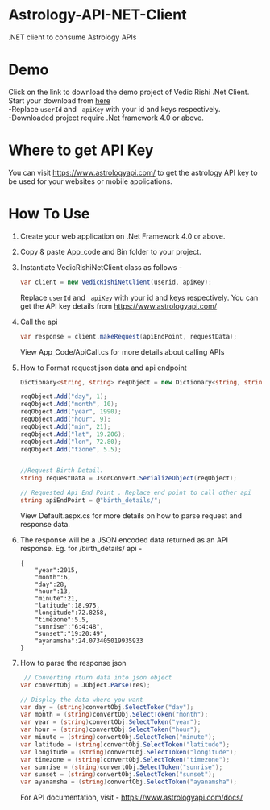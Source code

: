 # Astrology-API-NET-Client
.NET client to consume Astrology APIs

# Demo
Click on the link to download the demo project of Vedic Rishi .Net Client.<br />
Start your download from <a href="https://www.astrologyapi.com/developers/DotNetApiClient.zip">here</a> <br />
-Replace ``` userId ``` and ``` apiKey``` with your id and keys respectively.<br />
-Downloaded project require .Net framework 4.0 or above.

# Where to get API Key
You can visit https://www.astrologyapi.com/ to get the astrology API key to be used for your websites or mobile applications.

# How To Use
1. Create your web application on .Net Framework 4.0 or above.
2. Copy & paste App_code and Bin folder to your project.
3. Instantiate VedicRishiNetClient class as follows -

    ```C#
    var client = new VedicRishiNetClient(userid, apiKey);
    ```
    Replace ``` userId ``` and ``` apiKey``` with your id and keys respectively.
    You can get the API key details from https://www.astrologyapi.com/

4. Call the api
   ```C#
   var response = client.makeRequest(apiEndPoint, requestData);
   ```
   View App_Code/ApiCall.cs for more details about calling APIs

5. How to Format request json data and api endpoint
    ```C#
    Dictionary<string, string> reqObject = new Dictionary<string, string>();

    reqObject.Add("day", 1);
    reqObject.Add("month", 10);
    reqObject.Add("year", 1990);
    reqObject.Add("hour", 9);
    reqObject.Add("min", 21);
    reqObject.Add("lat", 19.206);
    reqObject.Add("lon", 72.80);
    reqObject.Add("tzone", 5.5);


    //Request Birth Detail.
    string requestData = JsonConvert.SerializeObject(reqObject);

    // Requested Api End Point . Replace end point to call other api
    string apiEndPoint = @"birth_details/";

    ```
    View Default.aspx.cs for more details on how to parse request and response data.

6. The response will be a JSON encoded data returned as an API response. Eg. for /birth_details/ api -

    ```JS
    {
        "year":2015,
        "month":6,
        "day":28,
        "hour":13,
        "minute":21,
        "latitude":18.975,
        "longitude":72.8258,
        "timezone":5.5,
        "sunrise":"6:4:48",
        "sunset":"19:20:49",
        "ayanamsha":24.073405019935933
    }
    ```

7. How to parse the response json

    ```C#
     // Converting rturn data into json object
    var convertObj = JObject.Parse(res);

    // Display the data where you want
    var day = (string)convertObj.SelectToken("day");
    var month = (string)convertObj.SelectToken("month");
    var year = (string)convertObj.SelectToken("year");
    var hour = (string)convertObj.SelectToken("hour");
    var minute = (string)convertObj.SelectToken("minute");
    var latitude = (string)convertObj.SelectToken("latitude");
    var longitude = (string)convertObj.SelectToken("longitude");
    var timezone = (string)convertObj.SelectToken("timezone");
    var sunrise = (string)convertObj.SelectToken("sunrise");
    var sunset = (string)convertObj.SelectToken("sunset");
    var ayanamsha = (string)convertObj.SelectToken("ayanamsha");
    ```

    For API documentation, visit - https://www.astrologyapi.com/docs/

